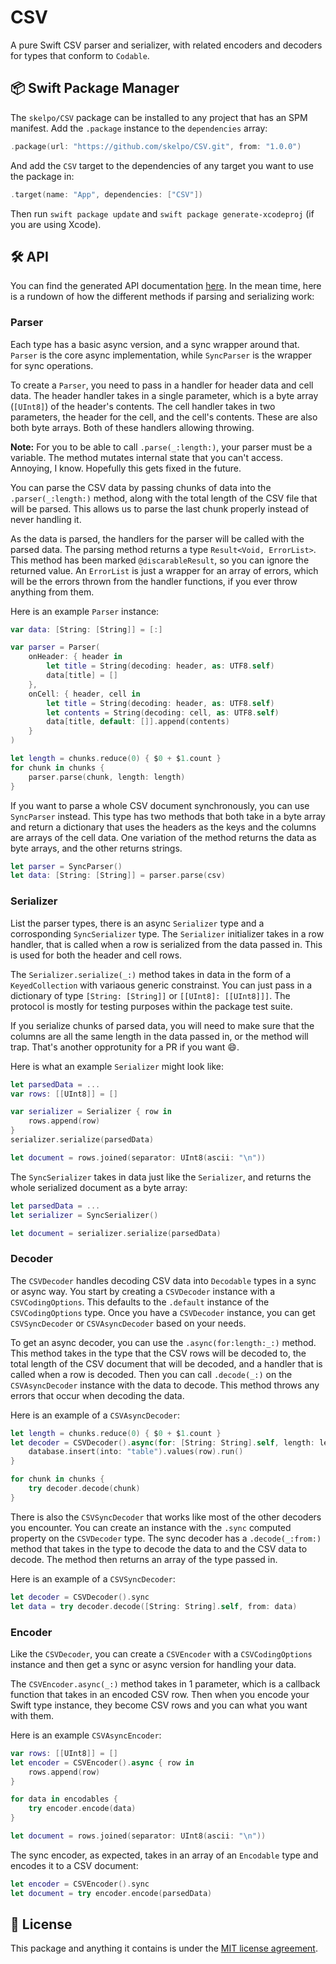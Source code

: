 # CSV

A pure Swift CSV parser and serializer, with related encoders and decoders for types that conform to `Codable`.

## 📦 Swift Package Manager

The `skelpo/CSV` package can be installed to any project that has an SPM manifest. Add the `.package` instance to the `dependencies` array:

```swift
.package(url: "https://github.com/skelpo/CSV.git", from: "1.0.0")
```

And add the `CSV` target to the dependencies of any target you want to use the package in:

```swift
.target(name: "App", dependencies: ["CSV"])
```

Then run `swift package update` and `swift package generate-xcodeproj` (if you are using Xcode).

## 🛠 API

You can find the generated API documentation [here](http://www.skelpo.codes/CSV/). In the mean time, here is a rundown of how the different methods if parsing and serializing work:

### Parser

Each type has a basic async version, and a sync wrapper around that. `Parser` is the core async implementation, while `SyncParser` is the wrapper for sync operations.

To create a `Parser`, you need to pass in a handler for header data and cell data. The header handler takes in a single parameter, which is a byte array (`[UInt8]`) of the header's contents. The cell handler takes in two parameters, the header for the cell, and the cell's contents. These are also both byte arrays. Both of these handlers allowing throwing.

**Note:** For you to be able to call `.parse(_:length:)`, your parser must be a variable. The method mutates internal state that you can't access. Annoying, I know. Hopefully this gets fixed in the future.

You can parse the CSV data by passing chunks of data into the `.parser(_:length:)` method, along with the total length of the CSV file that will be parsed. This allows us to parse the last chunk properly instead of never handling it.

As the data is parsed, the handlers for the parser will be called with the parsed data. The parsing method returns a type `Result<Void, ErrorList>`. This method has been marked `@discarableResult`, so you can ignore the returned value. An `ErrorList` is just a wrapper for an array of errors, which will be the errors thrown from the handler functions, if you ever throw anything from them.

Here is an example `Parser` instance:

```swift
var data: [String: [String]] = [:]

var parser = Parser(
    onHeader: { header in 
        let title = String(decoding: header, as: UTF8.self)
        data[title] = []
    },
    onCell: { header, cell in
        let title = String(decoding: header, as: UTF8.self)
        let contents = String(decoding: cell, as: UTF8.self)
        data[title, default: []].append(contents)
    }
)

let length = chunks.reduce(0) { $0 + $1.count }
for chunk in chunks {
    parser.parse(chunk, length: length)
}
```

If you want to parse a whole CSV document synchronously, you can use `SyncParser` instead. This type has two methods that both take in a byte array and return a dictionary that uses the headers as the keys and the columns are arrays of the cell data. One variation of the method returns the data as byte arrays, and the other returns strings.

```swift
let parser = SyncParser()
let data: [String: [String]] = parser.parse(csv)
```

### Serializer

List the parser types, there is an async `Serializer` type and a corrosponding `SyncSerializer` type. The `Serializer` initializer takes in a row handler, that is called when a row is serialized from the data passed in. This is used for both the header and cell rows.

The `Serializer.serialize(_:)` method takes in data in the form of a `KeyedCollection` with variaous generic constrainst. You can just pass in a dictionary of type `[String: [String]]` or `[[UInt8]: [[UInt8]]]`. The protocol is mostly for testing purposes within the package test suite.

If you serialize chunks of parsed data, you will need to make sure that the columns are all the same length in the data passed in, or the method will trap. That's another opprotunity for a PR if you want 😄.

Here is what an example `Serializer` might look like:

```swift
let parsedData = ...
var rows: [[UInt8]] = []

var serializer = Serializer { row in
    rows.append(row)
}
serializer.serialize(parsedData)

let document = rows.joined(separator: UInt8(ascii: "\n"))
```

The `SyncSerializer` takes in data just like the `Serializer`, and returns the whole serialized document as a byte array:

```swift
let parsedData = ...
let serializer = SyncSerializer()

let document = serializer.serialize(parsedData)
```

### Decoder

The `CSVDecoder` handles decoding CSV data into `Decodable` types in a sync or async way. You start by creating a `CSVDecoder` instance with a `CSVCodingOptions`. This defaults to the `.default` instance of the `CSVCodingOptions` type. Once you have a `CSVDecoder` instance, you can get `CSVSyncDecoder` or `CSVAsyncDecoder` based on your needs.

To get an async decoder, you can use the `.async(for:length:_:)` method. This method takes in the type that the CSV rows will be decoded to, the total length of the CSV document that will be decoded, and a handler that is called when a row is decoded. Then you can call `.decode(_:)` on the `CSVAsyncDecoder` instance with the data to decode. This method throws any errors that occur when decoding the data.

Here is an example of a `CSVAsyncDecoder`:

```swift
let length = chunks.reduce(0) { $0 + $1.count }
let decoder = CSVDecoder().async(for: [String: String].self, length: length) { row in
    database.insert(into: "table").values(row).run()
}

for chunk in chunks {
    try decoder.decode(chunk)
}
```

There is also the `CSVSyncDecoder` that works like most of the other decoders you encounter. You can create an instance with the `.sync` computed property on the `CSVDecoder` type. The sync decoder has a `.decode(_:from:)` method that takes in the type to decode the data to and the CSV data to decode. The method then returns an array of the type passed in.

Here is an example of a `CSVSyncDecoder`:

```swift
let decoder = CSVDecoder().sync
let data = try decoder.decode([String: String].self, from: data)
```

### Encoder

Like the `CSVDecoder`, you can create a `CSVEncoder` with a `CSVCodingOptions` instance and then get a sync or async version for handling your data.

The `CSVEncoder.async(_:)` method takes in 1 parameter, which is a callback function that takes in an encoded CSV row. Then when you encode your Swift type instance, they become CSV rows and you can what you want with them.

Here is an example `CSVAsyncEncoder`:

```swift
var rows: [[UInt8]] = []
let encoder = CSVEncoder().async { row in
    rows.append(row)
}

for data in encodables {
    try encoder.encode(data)
}

let document = rows.joined(separator: UInt8(ascii: "\n"))
```

The sync encoder, as expected, takes in an array of an `Encodable` type and encodes it to a CSV document:

```swift
let encoder = CSVEncoder().sync
let document = try encoder.encode(parsedData)
```

## 📄 License

This package and anything it contains is under the [MIT license agreement](https://github.com/skelpo/CSV/blob/master/LICENSE).
